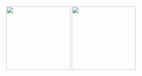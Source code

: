 <div style="display: flex; height: 100vh; width: 100%; justify-content: center; align-items: center;">
  <div>
    <img height="170" src="https://github-readme-stats.vercel.app/api?username=DilleyAndrade&show_icons=true&theme=tokyonight">
    <img height="170" src="https://github-readme-stats.vercel.app/api/top-langs/?username=DilleyAndrade&layout=compact&theme=tokyonight">
  </div>
</div>
